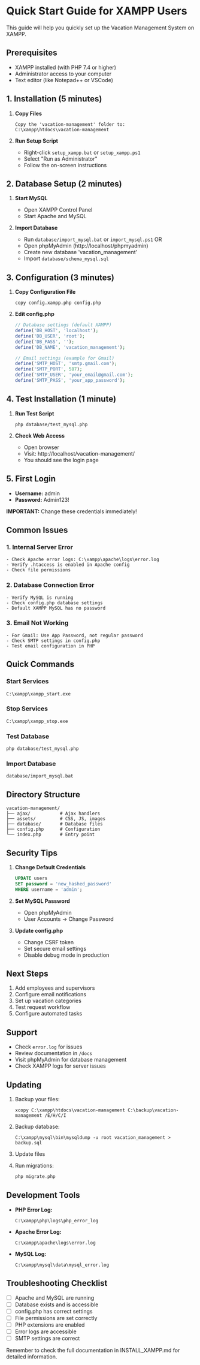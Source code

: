 # Quick Start Guide for XAMPP Users

This guide will help you quickly set up the Vacation Management System on XAMPP.

## Prerequisites

- XAMPP installed (with PHP 7.4 or higher)
- Administrator access to your computer
- Text editor (like Notepad++ or VSCode)

## 1. Installation (5 minutes)

1. **Copy Files**
   ```
   Copy the 'vacation-management' folder to:
   C:\xampp\htdocs\vacation-management
   ```

2. **Run Setup Script**
   - Right-click `setup_xampp.bat` or `setup_xampp.ps1`
   - Select "Run as Administrator"
   - Follow the on-screen instructions

## 2. Database Setup (2 minutes)

1. **Start MySQL**
   - Open XAMPP Control Panel
   - Start Apache and MySQL

2. **Import Database**
   - Run `database/import_mysql.bat` or `import_mysql.ps1`
   OR
   - Open phpMyAdmin (http://localhost/phpmyadmin)
   - Create new database 'vacation_management'
   - Import `database/schema_mysql.sql`

## 3. Configuration (3 minutes)

1. **Copy Configuration File**
   ```
   copy config.xampp.php config.php
   ```

2. **Edit config.php**
   ```php
   // Database settings (default XAMPP)
   define('DB_HOST', 'localhost');
   define('DB_USER', 'root');
   define('DB_PASS', '');
   define('DB_NAME', 'vacation_management');

   // Email settings (example for Gmail)
   define('SMTP_HOST', 'smtp.gmail.com');
   define('SMTP_PORT', 587);
   define('SMTP_USER', 'your_email@gmail.com');
   define('SMTP_PASS', 'your_app_password');
   ```

## 4. Test Installation (1 minute)

1. **Run Test Script**
   ```
   php database/test_mysql.php
   ```

2. **Check Web Access**
   - Open browser
   - Visit: http://localhost/vacation-management/
   - You should see the login page

## 5. First Login

- **Username:** admin
- **Password:** Admin123!

**IMPORTANT:** Change these credentials immediately!

## Common Issues

### 1. Internal Server Error
```
- Check Apache error logs: C:\xampp\apache\logs\error.log
- Verify .htaccess is enabled in Apache config
- Check file permissions
```

### 2. Database Connection Error
```
- Verify MySQL is running
- Check config.php database settings
- Default XAMPP MySQL has no password
```

### 3. Email Not Working
```
- For Gmail: Use App Password, not regular password
- Check SMTP settings in config.php
- Test email configuration in PHP
```

## Quick Commands

### Start Services
```batch
C:\xampp\xampp_start.exe
```

### Stop Services
```batch
C:\xampp\xampp_stop.exe
```

### Test Database
```batch
php database/test_mysql.php
```

### Import Database
```batch
database/import_mysql.bat
```

## Directory Structure

```
vacation-management/
├── ajax/           # Ajax handlers
├── assets/         # CSS, JS, images
├── database/       # Database files
├── config.php      # Configuration
└── index.php       # Entry point
```

## Security Tips

1. **Change Default Credentials**
   ```sql
   UPDATE users 
   SET password = 'new_hashed_password' 
   WHERE username = 'admin';
   ```

2. **Set MySQL Password**
   - Open phpMyAdmin
   - User Accounts → Change Password

3. **Update config.php**
   - Change CSRF token
   - Set secure email settings
   - Disable debug mode in production

## Next Steps

1. Add employees and supervisors
2. Configure email notifications
3. Set up vacation categories
4. Test request workflow
5. Configure automated tasks

## Support

- Check `error.log` for issues
- Review documentation in `/docs`
- Visit phpMyAdmin for database management
- Check XAMPP logs for server issues

## Updating

1. Backup your files:
   ```batch
   xcopy C:\xampp\htdocs\vacation-management C:\backup\vacation-management /E/H/C/I
   ```

2. Backup database:
   ```batch
   C:\xampp\mysql\bin\mysqldump -u root vacation_management > backup.sql
   ```

3. Update files
4. Run migrations:
   ```php
   php migrate.php
   ```

## Development Tools

- **PHP Error Log:**
  ```
  C:\xampp\php\logs\php_error_log
  ```

- **Apache Error Log:**
  ```
  C:\xampp\apache\logs\error.log
  ```

- **MySQL Log:**
  ```
  C:\xampp\mysql\data\mysql_error.log
  ```

## Troubleshooting Checklist

- [ ] Apache and MySQL are running
- [ ] Database exists and is accessible
- [ ] config.php has correct settings
- [ ] File permissions are set correctly
- [ ] PHP extensions are enabled
- [ ] Error logs are accessible
- [ ] SMTP settings are correct

Remember to check the full documentation in INSTALL_XAMPP.md for detailed information.